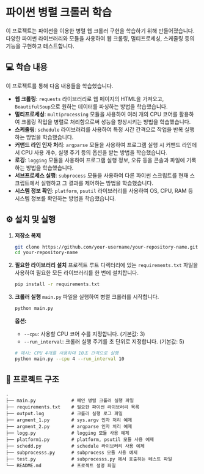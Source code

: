 # 파이썬 병렬 크롤러 학습

이 프로젝트는 파이썬을 이용한 병렬 웹 크롤러 구현을 학습하기 위해 만들어졌습니다. 다양한 파이썬 라이브러리와 모듈을 사용하여 웹 크롤링, 멀티프로세싱, 스케줄링 등의 기능을 구현하고 테스트합니다.

## 💻 학습 내용

이 프로젝트를 통해 다음 내용들을 학습했습니다.

*   **웹 크롤링**: `requests` 라이브러리로 웹 페이지의 HTML을 가져오고, `BeautifulSoup`으로 원하는 데이터를 파싱하는 방법을 학습했습니다.
*   **멀티프로세싱**: `multiprocessing` 모듈을 사용하여 여러 개의 CPU 코어를 활용하여 크롤링 작업을 병렬로 처리함으로써 성능을 향상시키는 방법을 학습했습니다.
*   **스케줄링**: `schedule` 라이브러리를 사용하여 특정 시간 간격으로 작업을 반복 실행하는 방법을 학습했습니다.
*   **커맨드 라인 인자 처리**: `argparse` 모듈을 사용하여 프로그램 실행 시 커맨드 라인에서 CPU 사용 개수, 실행 주기 등의 옵션을 받는 방법을 학습했습니다.
*   **로깅**: `logging` 모듈을 사용하여 프로그램 실행 정보, 오류 등을 콘솔과 파일에 기록하는 방법을 학습했습니다.
*   **서브프로세스 실행**: `subprocess` 모듈을 사용하여 다른 파이썬 스크립트를 현재 스크립트에서 실행하고 그 결과를 제어하는 방법을 학습했습니다.
*   **시스템 정보 확인**: `platform`, `psutil` 라이브러리를 사용하여 OS, CPU, RAM 등 시스템 정보를 확인하는 방법을 학습했습니다.

## ⚙️ 설치 및 실행

1.  **저장소 복제**
    ```bash
    git clone https://github.com/your-username/your-repository-name.git
    cd your-repository-name
    ```

2.  **필요한 라이브러리 설치**
    프로젝트 루트 디렉터리에 있는 `requirements.txt` 파일을 사용하여 필요한 모든 라이브러리를 한 번에 설치합니다.
    ```bash
    pip install -r requirements.txt
    ```

3.  **크롤러 실행**
    `main.py` 파일을 실행하여 병렬 크롤러를 시작합니다.
    ```bash
    python main.py
    ```
    **옵션:**
    *   `--cpu`: 사용할 CPU 코어 수를 지정합니다. (기본값: 3)
    *   `--run_interval`: 크롤러 실행 주기를 초 단위로 지정합니다. (기본값: 5)
    ```bash
    # 예시: CPU 4개를 사용하여 10초 간격으로 실행
    python main.py --cpu 4 --run_interval 10
    ```

## 📂 프로젝트 구조

```
.
├── main.py             # 메인 병렬 크롤러 실행 파일
├── requirements.txt    # 필요한 파이썬 라이브러리 목록
├── output.log          # 크롤러 실행 로그 파일
├── argment_1.py        # sys.argv 인자 처리 예제
├── argment_2.py        # argparse 인자 처리 예제
├── logg.py             # logging 모듈 사용 예제
├── platform1.py        # platform, psutil 모듈 사용 예제
├── schedd.py           # schedule 라이브러리 사용 예제
├── subprocesss.py      # subprocess 모듈 사용 예제
├── test.py             # subprocesss.py 에서 호출하는 테스트 파일
└── README.md           # 프로젝트 설명 파일
```
